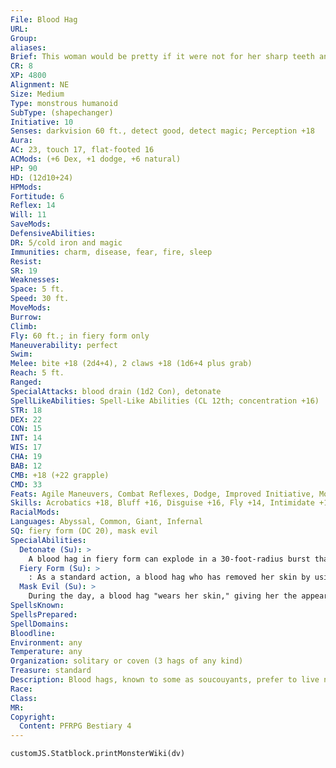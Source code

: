 ```yaml
---
File: Blood Hag
URL: 
Group: 
aliases: 
Brief: This woman would be pretty if it were not for her sharp teeth and nails, and her ghastly pale skin.
CR: 8
XP: 4800
Alignment: NE
Size: Medium
Type: monstrous humanoid
SubType: (shapechanger)
Initiative: 10
Senses: darkvision 60 ft., detect good, detect magic; Perception +18
Aura: 
AC: 23, touch 17, flat-footed 16
ACMods: (+6 Dex, +1 dodge, +6 natural)
HP: 90
HD: (12d10+24)
HPMods: 
Fortitude: 6
Reflex: 14
Will: 11
SaveMods: 
DefensiveAbilities: 
DR: 5/cold iron and magic
Immunities: charm, disease, fear, fire, sleep
Resist: 
SR: 19
Weaknesses: 
Space: 5 ft.
Speed: 30 ft.
MoveMods: 
Burrow: 
Climb: 
Fly: 60 ft.; in fiery form only
Maneuverability: perfect
Swim: 
Melee: bite +18 (2d4+4), 2 claws +18 (1d6+4 plus grab)
Reach: 5 ft.
Ranged: 
SpecialAttacks: blood drain (1d2 Con), detonate
SpellLikeAbilities: Spell-Like Abilities (CL 12th; concentration +16)  Constant-detect good, detect magic  At Will-inflict moderate wounds (DC 16), scorching ray, spider climb (self only)  3/day-deep slumber (DC 17)
STR: 18
DEX: 22
CON: 15
INT: 14
WIS: 17
CHA: 19
BAB: 12
CMB: +18 (+22 grapple)
CMD: 33
Feats: Agile Maneuvers, Combat Reflexes, Dodge, Improved Initiative, Mobility, Weapon Finesse
Skills: Acrobatics +18, Bluff +16, Disguise +16, Fly +14, Intimidate +19, Perception +18, Stealth +21
RacialMods: 
Languages: Abyssal, Common, Giant, Infernal
SQ: fiery form (DC 20), mask evil
SpecialAbilities:
  Detonate (Su): >
    A blood hag in fiery form can explode in a 30-foot-radius burst that deals 8d6 points of fire damage (Reflex DC 18 for half). Using this ability returns a blood hag to her normal form. The save DC is Constitution-based.
  Fiery Form (Su): >
    : As a standard action, a blood hag who has removed her skin by using mask evil can assume the form of a flying ball of fire for up to 12 rounds. After leaving fiery form, a blood hag must wait 1d4 rounds before assuming it again. A blood hag in this form who enters the same space as another creature stops moving for that round and deals 3d6 points of fire damage (Reflex DC 20 negates) to that creature. A blood hag can suppress her heat and dim her light to that of an ember if she chooses, and can pass through openings and cracks as though in gaseous form. A blood hag in fiery form retains her AC and also has immunity to nonmagical attacks and effects. A successful targeted dispel magic spell or 20 points of cold damage returns her from her fiery form to her normal form. A blood hag can assume fiery form a number of times per day equal to her Charisma modifier (typically 4). The save DC is Charisma-based.
  Mask Evil (Su): >
    During the day, a blood hag "wears her skin," giving her the appearance of a young woman. When so disguised, the blood hag can't use her bite, claws, or fiery form ability. At night, she bursts out of her skin and returns to her monstrous form. The hag regrows her skin each dawn. While a blood hag is wearing her skin, her alignment is masked as though by a constant undetectable alignment spell.
SpellsKnown: 
SpellsPrepared: 
SpellDomains: 
Bloodline: 
Environment: any
Temperature: any
Organization: solitary or coven (3 hags of any kind)
Treasure: standard
Description: Blood hags, known to some as soucouyants, prefer to live near isolated human communities or on the edge of civilized lands. A blood hag takes the appearance of a young woman by day. At night, she assumes her true form, as her skin peels back and sloughs off to reveal the monstrosity beneath. A hunting blood hag preys on unsuspecting neighbors during the night, sneaking into their homes and feeding off their blood or burning them alive. When a blood hag finds a particularly choice victim, she forgoes simply feeding on her, and instead abducts her, spiriting her away to the hag's hidden lair, where she'll be tortured and drained dry of blood over the course of days or weeks. Once the hag has properly prepared the victim's skin, she wears it. Bold and particularly clever blood hags attempt to masquerade as their victims for a time. Blood hags of exceptional talent typically gain levels in the witch class.  BLOOD HAG COVENS  A hag coven containing a blood hag loses access to the control weather and speak with dead spell-like abilities. Instead, the coven gains access to death ward, fire storm, and nightmare. When all three hags of the coven are within 10 feet of one another, the other hags gain the fire immunity and spell resistance of the blood hag. Blood hags absolutely loathe submitting to the authority of others, and rarely form covens with other blood hags or with any hags of power comparable to or greater than their own.
Race: 
Class: 
MR: 
Copyright:
  Content: PFRPG Bestiary 4
---
```

```dataviewjs
customJS.Statblock.printMonsterWiki(dv)
```
